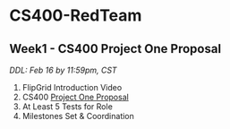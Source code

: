 # CS400-RedTeam
## Week1 - CS400 Project One Proposal
*DDL: Feb 16 by 11:59pm, CST*

1. FlipGrid Introduction Video
2. CS400 [Project One Proposal](https://docs.google.com/document/d/1D37vekXQF5yZ1XIk86QCM60h-NepSj-_KOx9oXUfwnQ/edit?ts=602335d4#heading=h.uqwr0iq8yt2d)
3. At Least 5 Tests for Role
4. Milestones Set & Coordination

